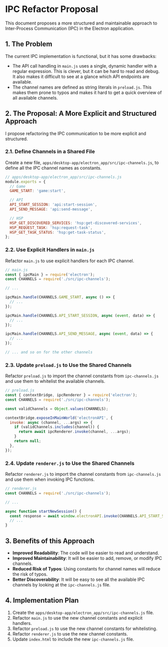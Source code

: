 # IPC Refactor Proposal

This document proposes a more structured and maintainable approach to Inter-Process Communication (IPC) in the Electron application.

## 1. The Problem

The current IPC implementation is functional, but it has some drawbacks:
-   The API call handling in `main.js` uses a single, dynamic handler with a regular expression. This is clever, but it can be hard to read and debug. It also makes it difficult to see at a glance which API endpoints are available.
-   The channel names are defined as string literals in `preload.js`. This makes them prone to typos and makes it hard to get a quick overview of all available channels.

## 2. The Proposal: A More Explicit and Structured Approach

I propose refactoring the IPC communication to be more explicit and structured.

### 2.1. Define Channels in a Shared File

Create a new file, `apps/desktop-app/electron_app/src/ipc-channels.js`, to define all the IPC channel names as constants.

```javascript
// apps/desktop-app/electron_app/src/ipc-channels.js
module.exports = {
  // Game
  GAME_START: 'game:start',

  // API
  API_START_SESSION: 'api:start-session',
  API_SEND_MESSAGE: 'api:send-message',

  // HSP
  HSP_GET_DISCOVERED_SERVICES: 'hsp:get-discovered-services',
  HSP_REQUEST_TASK: 'hsp:request-task',
  HSP_GET_TASK_STATUS: 'hsp:get-task-status',
};
```

### 2.2. Use Explicit Handlers in `main.js`

Refactor `main.js` to use explicit handlers for each IPC channel.

```javascript
// main.js
const { ipcMain } = require('electron');
const CHANNELS = require('./src/ipc-channels');

// ...

ipcMain.handle(CHANNELS.GAME_START, async () => {
  // ...
});

ipcMain.handle(CHANNELS.API_START_SESSION, async (event, data) => {
  // ...
});

ipcMain.handle(CHANNELS.API_SEND_MESSAGE, async (event, data) => {
  // ...
});

// ... and so on for the other channels
```

### 2.3. Update `preload.js` to Use the Shared Channels

Refactor `preload.js` to import the channel constants from `ipc-channels.js` and use them to whitelist the available channels.

```javascript
// preload.js
const { contextBridge, ipcRenderer } = require('electron');
const CHANNELS = require('./src/ipc-channels');

const validChannels = Object.values(CHANNELS);

contextBridge.exposeInMainWorld('electronAPI', {
  invoke: async (channel, ...args) => {
    if (validChannels.includes(channel)) {
      return await ipcRenderer.invoke(channel, ...args);
    }
    return null;
  },
});
```

### 2.4. Update `renderer.js` to Use the Shared Channels

Refactor `renderer.js` to import the channel constants from `ipc-channels.js` and use them when invoking IPC functions.

```javascript
// renderer.js
const CHANNELS = require('./src/ipc-channels');

// ...

async function startNewSession() {
  const response = await window.electronAPI.invoke(CHANNELS.API_START_SESSION, {});
  // ...
}
```

## 3. Benefits of this Approach

*   **Improved Readability**: The code will be easier to read and understand.
*   **Improved Maintainability**: It will be easier to add, remove, or modify IPC channels.
*   **Reduced Risk of Typos**: Using constants for channel names will reduce the risk of typos.
*   **Better Discoverability**: It will be easy to see all the available IPC channels by looking at the `ipc-channels.js` file.

## 4. Implementation Plan

1.  Create the `apps/desktop-app/electron_app/src/ipc-channels.js` file.
2.  Refactor `main.js` to use the new channel constants and explicit handlers.
3.  Refactor `preload.js` to use the new channel constants for whitelisting.
4.  Refactor `renderer.js` to use the new channel constants.
5.  Update `index.html` to include the new `ipc-channels.js` file.
